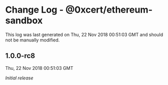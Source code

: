 # Change Log - @0xcert/ethereum-sandbox

This log was last generated on Thu, 22 Nov 2018 00:51:03 GMT and should not be manually modified.

## 1.0.0-rc8
Thu, 22 Nov 2018 00:51:03 GMT

*Initial release*


